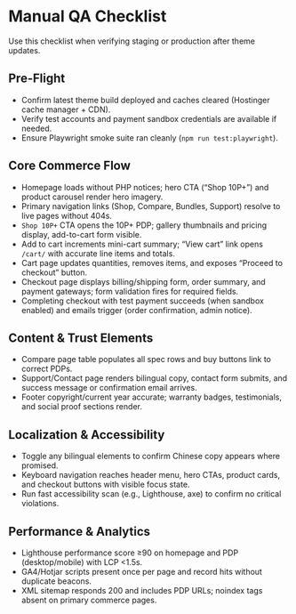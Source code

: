 # Manual QA Checklist

Use this checklist when verifying staging or production after theme updates.

## Pre-Flight
- Confirm latest theme build deployed and caches cleared (Hostinger cache manager + CDN).
- Verify test accounts and payment sandbox credentials are available if needed.
- Ensure Playwright smoke suite ran cleanly (`npm run test:playwright`).

## Core Commerce Flow
- Homepage loads without PHP notices; hero CTA (“Shop 10P+”) and product carousel render hero imagery.
- Primary navigation links (Shop, Compare, Bundles, Support) resolve to live pages without 404s.
- `Shop 10P+` CTA opens the 10P+ PDP; gallery thumbnails and pricing display, add-to-cart form visible.
- Add to cart increments mini-cart summary; “View cart” link opens `/cart/` with accurate line items and totals.
- Cart page updates quantities, removes items, and exposes “Proceed to checkout” button.
- Checkout page displays billing/shipping form, order summary, and payment gateways; form validation fires for required fields.
- Completing checkout with test payment succeeds (when sandbox enabled) and emails trigger (order confirmation, admin notice).

## Content & Trust Elements
- Compare page table populates all spec rows and buy buttons link to correct PDPs.
- Support/Contact page renders bilingual copy, contact form submits, and success message or confirmation email arrives.
- Footer copyright/current year accurate; warranty badges, testimonials, and social proof sections render.

## Localization & Accessibility
- Toggle any bilingual elements to confirm Chinese copy appears where promised.
- Keyboard navigation reaches header menu, hero CTAs, product cards, and checkout buttons with visible focus state.
- Run fast accessibility scan (e.g., Lighthouse, axe) to confirm no critical violations.

## Performance & Analytics
- Lighthouse performance score ≥90 on homepage and PDP (desktop/mobile) with LCP <1.5s.
- GA4/Hotjar scripts present once per page and record hits without duplicate beacons.
- XML sitemap responds 200 and includes PDP URLs; noindex tags absent on primary commerce pages.
